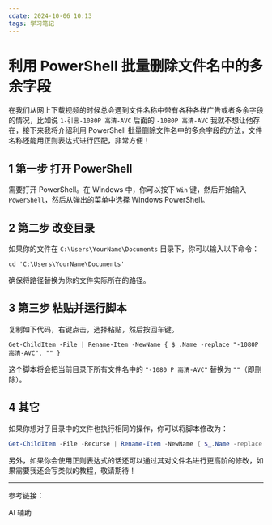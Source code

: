 ```yaml
---
cdate: 2024-10-06 10:13
tags: 学习笔记 
---
```


# 利用 PowerShell 批量删除文件名中的多余字段

在我们从网上下载视频的时候总会遇到文件名称中带有各种各样广告或者多余字段的情况，比如说 `1-引言-1080P 高清-AVC` 后面的 `-1080P 高清-AVC` 我就不想让他存在，接下来我将介绍利用 PowerShell 批量删除文件名中的多余字段的方法，文件名称还能用正则表达式进行匹配，非常方便！

## 1 第一步 打开 PowerShell

需要打开 PowerShell。在 Windows 中，你可以按下 `Win` 键，然后开始输入 `PowerShell`，然后从弹出的菜单中选择 Windows PowerShell。

## 2 第二步 改变目录

如果你的文件在 `C:\Users\YourName\Documents` 目录下，你可以输入以下命令：
   
   ```
   cd 'C:\Users\YourName\Documents'
   ```

确保将路径替换为你的文件实际所在的路径。

## 3 第三步 粘贴并运行脚本

复制如下代码，右键点击，选择粘贴，然后按回车键。

   ```
   Get-ChildItem -File | Rename-Item -NewName { $_.Name -replace "-1080P 高清-AVC", "" }
   ```

这个脚本将会把当前目录下所有文件名中的 `"-1080 P 高清-AVC"` 替换为 `""`（即删除）。

## 4 其它

如果你想对子目录中的文件也执行相同的操作，你可以将脚本修改为：

```powershell
Get-ChildItem -File -Recurse | Rename-Item -NewName { $_.Name -replace "-1080P 高清-AVC", "" }
```

另外，如果你会使用正则表达式的话还可以通过其对文件名进行更高阶的修改，如果需要我还会写类似的教程，敬请期待！

---

参考链接：

AI 辅助